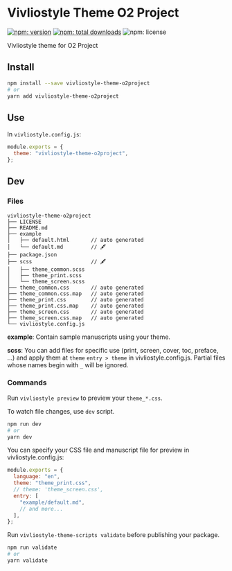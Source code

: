 # Vivliostyle Theme O2 Project

[![npm: version](https://flat.badgen.net/npm/v/vivliostyle-theme-o2project)](https://npmjs.com/package/vivliostyle-theme-o2project)
[![npm: total downloads](https://flat.badgen.net/npm/dt/vivliostyle-theme-o2project)](https://npmjs.com/package/vivliostyle-theme-o2project)
![npm: license](https://flat.badgen.net/npm/license/vivliostyle-theme-o2project)

Vivliostyle theme for O2 Project

## Install

```bash
npm install --save vivliostyle-theme-o2project
# or
yarn add vivliostyle-theme-o2project
```

## Use

In `vivliostyle.config.js`:

```js
module.exports = {
  theme: "vivliostyle-theme-o2project",
};
```

## Dev

### Files

```
vivliostyle-theme-o2project
├── LICENSE
├── README.md
├── example
│   ├── default.html       // auto generated
│   └── default.md         // 🖋
├── package.json
├── scss                   // 🖋
│   ├── theme_common.scss
│   ├── theme_print.scss
│   └── theme_screen.scss
├── theme_common.css       // auto generated
├── theme_common.css.map   // auto generated
├── theme_print.css        // auto generated
├── theme_print.css.map    // auto generated
├── theme_screen.css       // auto generated
├── theme_screen.css.map   // auto generated
└── vivliostyle.config.js
```

**example**: Contain sample manuscripts using your theme.

**scss**: You can add files for specific use (print, screen, cover, toc, preface, ...) and apply them at `theme` `entry > theme` in vivliostyle.config.js. Partial files whose names begin with `_` will be ignored.

### Commands

Run `vivliostyle preview` to preview your `theme_*.css`.

To watch file changes, use `dev` script.

```bash
npm run dev
# or
yarn dev
```

You can specify your CSS file and manuscript file for preview in vivliostyle.config.js:

```js
module.exports = {
  language: "en",
  theme: "theme_print.css",
  // theme: 'theme_screen.css',
  entry: [
    "example/default.md",
    // and more...
  ],
};
```

Run `vivliostyle-theme-scripts validate` before publishing your package.

```bash
npm run validate
# or
yarn validate
```
